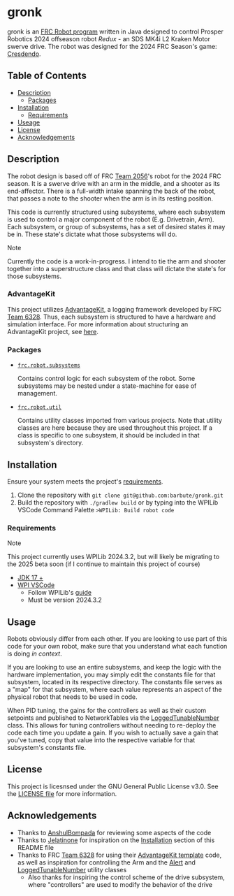 # gronk
gronk is an [FRC Robot program](https://docs.wpilib.org/en/stable/docs/software/vscode-overview/creating-robot-program.html) written in Java designed to control Prosper Robotics 2024 offseason robot *Redux* - an SDS MK4i L2 Kraken Motor swerve drive. The robot was designed for the 2024 FRC Season's game: [Cresdendo](https://www.firstinspires.org/robotics/frc/game-and-season).

## Table of Contents
- [Description](#description)
  - [Packages](#packages)
- [Installation](#installation)
  - [Requirements](#requirements)
- [Useage](#usage)
- [License](#license)
- [Acknowledgements](#acknowledgements)

## Description
The robot design is based off of FRC [Team 2056](https://www.thebluealliance.com/team/2056)'s robot for the 2024 FRC season. It is a swerve drive with an arm in the middle, and a shooter as its end-affector. There is a full-width intake spanning the back of the robot, that passes a note to the shooter when the arm is in its resting position.

This code is currently structured using subsystems, where each subsystem is used to control a major component of the robot (E.g. Drivetrain, Arm). Each subsystem, or group of subsystems, has a set of desired states it may be in. These state's dictate what those subsystems will do.

> [!NOTE]
> Currently the code is a work-in-progress. I intend to tie the arm and shooter together into a superstructure class and that class will dictate the state's for those subsystems.

### AdvantageKit
This project utilizes [AdvantageKit](https://github.com/Mechanical-Advantage/AdvantageKit), a logging framework developed by FRC [Team 6328](https://www.thebluealliance.com/team/6328). Thus, each subsystem is structured to have a hardware and simulation interface. For more information about structuring an AdvantageKit project, see [here](https://docs.advantagekit.org/recording-inputs/io-interfaces).

### Packages
- [`frc.robot.subsystems`](src/main/java/frc/robot/subsystems/)

  Contains control logic for each subsystem of the robot. Some subsystems may be nested under a state-machine for ease of management.

- [`frc.robot.util`](src/main/java/frc/robot/util)

  Contains utility classes imported from various projects. Note that utility classes are here because they are used throughout this project. If a class is specific to one subsystem, it should be included in that subsystem's directory.

## Installation
Ensure your system meets the project's [requirements](#requirements).

1. Clone the repository with `git clone git@github.com:barbute/gronk.git`
2. Build the repository with `./gradlew build` or by typing into the WPILib VSCode Command Palette `>WPILib: Build robot code`

### Requirements

> [!NOTE]
> This project currently uses WPILib 2024.3.2, but will likely be migrating to the 2025 beta soon (if I continue to maintain this project of course)

- [JDK 17 +](https://www.oracle.com/java/technologies/javase/jdk17-archive-downloads.html)
- [WPI VSCode](https://github.com/wpilibsuite/allwpilib/releases/tag/v2024.3.2)
  - Follow WPILib's [guide](https://docs.wpilib.org/en/stable/docs/zero-to-robot/step-2/wpilib-setup.html)
  - Must be version 2024.3.2

## Usage
Robots obviously differ from each other. If you are looking to use part of this code for your own robot, make sure that you understand what each function is doing *in context*.

If you are looking to use an entire subsystems, and keep the logic with the hardware implementation, you may simply edit the constants file for that subsystem, located in its respective directory. The constants file serves as a "map" for that subsystem, where each value represents an aspect of the physical robot that needs to be used in code.

When PID tuning, the gains for the controllers as well as their custom setpoints and published to NetworkTables via the [LoggedTunableNumber](src/main/java/frc/robot/util/debugging/LoggedTunableNumber.java) class. This allows for tuning controllers without needing to re-deploy the code each time you update a gain. If you wish to actually save a gain that you've tuned, copy that value into the respective variable for that subsystem's constants file.

## License
This project is licesnsed under the GNU General Public License v3.0. See the [LICENSE file](/AdvantageKit-License.md) for more information.

## Acknowledgements
- Thanks to [AnshulBompada](https://github.com/AnshulBompada) for reviewing some aspects of the code
- Thanks to [Jelatinone](https://github.com/Jelatinone) for inspiration on the [Installation](#installation) section of this README file
- Thanks to FRC [Team 6328](https://github.com/Mechanical-Advantage) for using their [AdvantageKit template](https://github.com/Mechanical-Advantage/AdvantageKit/releases/tag/v3.2.1) code, as well as inspiration for controlling the Arm and the [Alert](src/main/java/frc/robot/util/debugging/Alert.java) and [LoggedTunableNumber](src/main/java/frc/robot/util/debugging/LoggedTunableNumber.java) utility classes
  - Also thanks for inspiring the control scheme of the drive subsystem, where "controllers" are used to modify the behavior of the drive